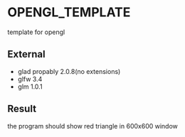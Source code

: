 # OPENGL_TEMPLATE

template for opengl

## External
- glad propably 2.0.8(no extensions)
- glfw 3.4
- glm 1.0.1

## Result
the program should show red triangle in 600x600 window
